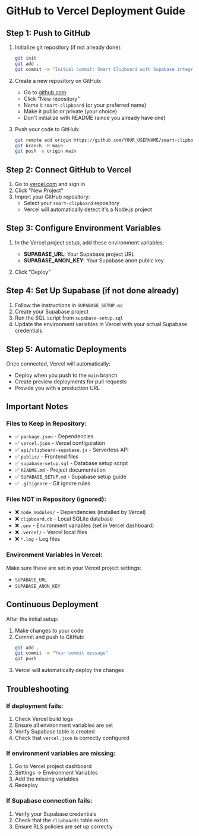# GitHub to Vercel Deployment Guide

## Step 1: Push to GitHub

1. Initialize git repository (if not already done):
   ```bash
   git init
   git add .
   git commit -m "Initial commit: Smart Clipboard with Supabase integration"
   ```

2. Create a new repository on GitHub:
   - Go to [github.com](https://github.com)
   - Click "New repository"
   - Name it `smart-clipboard` (or your preferred name)
   - Make it public or private (your choice)
   - Don't initialize with README (since you already have one)

3. Push your code to GitHub:
   ```bash
   git remote add origin https://github.com/YOUR_USERNAME/smart-clipboard.git
   git branch -M main
   git push -u origin main
   ```

## Step 2: Connect GitHub to Vercel

1. Go to [vercel.com](https://vercel.com) and sign in
2. Click "New Project"
3. Import your GitHub repository:
   - Select your `smart-clipboard` repository
   - Vercel will automatically detect it's a Node.js project

## Step 3: Configure Environment Variables

1. In the Vercel project setup, add these environment variables:
   - **SUPABASE_URL**: Your Supabase project URL
   - **SUPABASE_ANON_KEY**: Your Supabase anon public key

2. Click "Deploy"

## Step 4: Set Up Supabase (if not done already)

1. Follow the instructions in `SUPABASE_SETUP.md`
2. Create your Supabase project
3. Run the SQL script from `supabase-setup.sql`
4. Update the environment variables in Vercel with your actual Supabase credentials

## Step 5: Automatic Deployments

Once connected, Vercel will automatically:
- Deploy when you push to the `main` branch
- Create preview deployments for pull requests
- Provide you with a production URL

## Important Notes

### Files to Keep in Repository:
- ✅ `package.json` - Dependencies
- ✅ `vercel.json` - Vercel configuration
- ✅ `api/clipboard-supabase.js` - Serverless API
- ✅ `public/` - Frontend files
- ✅ `supabase-setup.sql` - Database setup script
- ✅ `README.md` - Project documentation
- ✅ `SUPABASE_SETUP.md` - Supabase setup guide
- ✅ `.gitignore` - Git ignore rules

### Files NOT in Repository (ignored):
- ❌ `node_modules/` - Dependencies (installed by Vercel)
- ❌ `clipboard.db` - Local SQLite database
- ❌ `.env` - Environment variables (set in Vercel dashboard)
- ❌ `.vercel/` - Vercel local files
- ❌ `*.log` - Log files

### Environment Variables in Vercel:
Make sure these are set in your Vercel project settings:
- `SUPABASE_URL`
- `SUPABASE_ANON_KEY`

## Continuous Deployment

After the initial setup:
1. Make changes to your code
2. Commit and push to GitHub:
   ```bash
   git add .
   git commit -m "Your commit message"
   git push
   ```
3. Vercel will automatically deploy the changes

## Troubleshooting

### If deployment fails:
1. Check Vercel build logs
2. Ensure all environment variables are set
3. Verify Supabase table is created
4. Check that `vercel.json` is correctly configured

### If environment variables are missing:
1. Go to Vercel project dashboard
2. Settings → Environment Variables
3. Add the missing variables
4. Redeploy

### If Supabase connection fails:
1. Verify your Supabase credentials
2. Check that the `clipboards` table exists
3. Ensure RLS policies are set up correctly 